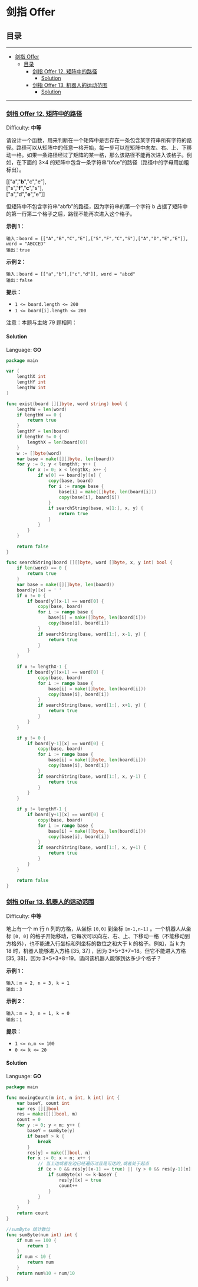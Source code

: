 # 剑指 Offer

## 目录

---

<!--ts-->
   * [剑指 Offer](README.md#剑指-offer)
      * [目录](README.md#目录)
         * [<a href="https://leetcode-cn.com/problems/ju-zhen-zhong-de-lu-jing-lcof/" rel="nofollow">剑指 Offer 12. 矩阵中的路径</a>](README.md#剑指-offer-12-矩阵中的路径)
            * [Solution](README.md#solution)
         * [<a href="https://leetcode-cn.com/problems/ji-qi-ren-de-yun-dong-fan-wei-lcof/" rel="nofollow">剑指 Offer 13. 机器人的运动范围</a>](README.md#剑指-offer-13-机器人的运动范围)
            * [Solution](README.md#solution-1)

<!-- Added by: runner, at: Fri May 27 11:23:20 UTC 2022 -->

<!--te-->

---

### [剑指 Offer 12\. 矩阵中的路径](https://leetcode-cn.com/problems/ju-zhen-zhong-de-lu-jing-lcof/)

Difficulty: **中等**

请设计一个函数，用来判断在一个矩阵中是否存在一条包含某字符串所有字符的路径。路径可以从矩阵中的任意一格开始，每一步可以在矩阵中向左、右、上、下移动一格。如果一条路径经过了矩阵的某一格，那么该路径不能再次进入该格子。例如，在下面的 3×4
的矩阵中包含一条字符串“bfce”的路径（路径中的字母用加粗标出）。

[["a","**b**","c","e"],  
["s","**f**","**c**","s"],  
["a","d","**e**","e"]]

但矩阵中不包含字符串“abfb”的路径，因为字符串的第一个字符 b 占据了矩阵中的第一行第二个格子之后，路径不能再次进入这个格子。

**示例 1：**

```
输入：board = [["A","B","C","E"],["S","F","C","S"],["A","D","E","E"]], word = "ABCCED"
输出：true
```

**示例 2：**

```
输入：board = [["a","b"],["c","d"]], word = "abcd"
输出：false
```

**提示：**

- `1 <= board.length <= 200`
- `1 <= board[i].length <= 200`

注意：本题与主站 79 题相同：

#### Solution

Language: **GO**

```go
package main

var (
	lengthX int
	lengthY int
	lengthW int
)

func exist(board [][]byte, word string) bool {
	lengthW = len(word)
	if lengthW == 0 {
		return true
	}
	lengthY = len(board)
	if lengthY != 0 {
		lengthX = len(board[0])
	}
	w := []byte(word)
	var base = make([][]byte, len(board))
	for y := 0; y < lengthY; y++ {
		for x := 0; x < lengthX; x++ {
			if w[0] == board[y][x] {
				copy(base, board)
				for i := range base {
					base[i] = make([]byte, len(board[i]))
					copy(base[i], board[i])
				}
				if searchString(base, w[1:], x, y) {
					return true
				}
			}
		}
	}

	return false
}

func searchString(board [][]byte, word []byte, x, y int) bool {
	if len(word) == 0 {
		return true
	}
	var base = make([][]byte, len(board))
	board[y][x] = ' '
	if x != 0 {
		if board[y][x-1] == word[0] {
			copy(base, board)
			for i := range base {
				base[i] = make([]byte, len(board[i]))
				copy(base[i], board[i])
			}
			if searchString(base, word[1:], x-1, y) {
				return true
			}
		}
	}

	if x != lengthX-1 {
		if board[y][x+1] == word[0] {
			copy(base, board)
			for i := range base {
				base[i] = make([]byte, len(board[i]))
				copy(base[i], board[i])
			}
			if searchString(base, word[1:], x+1, y) {
				return true
			}
		}
	}

	if y != 0 {
		if board[y-1][x] == word[0] {
			copy(base, board)
			for i := range base {
				base[i] = make([]byte, len(board[i]))
				copy(base[i], board[i])
			}
			if searchString(base, word[1:], x, y-1) {
				return true
			}
		}
	}

	if y != lengthY-1 {
		if board[y+1][x] == word[0] {
			copy(base, board)
			for i := range base {
				base[i] = make([]byte, len(board[i]))
				copy(base[i], board[i])
			}
			if searchString(base, word[1:], x, y+1) {
				return true
			}
		}
	}

	return false
}
```

### [剑指 Offer 13\. 机器人的运动范围](https://leetcode-cn.com/problems/ji-qi-ren-de-yun-dong-fan-wei-lcof/)

Difficulty: **中等**

地上有一个 m 行 n 列的方格，从坐标 `[0,0]` 到坐标 `[m-1,n-1]` 。一个机器人从坐标 `[0, 0]` 的格子开始移动，它每次可以向左、右、上、下移动一格（不能移动到方格外），也不能进入行坐标和列坐标的数位之和大于
k 的格子。例如，当 k 为 18 时，机器人能够进入方格 [35, 37] ，因为 3+5+3+7=18。但它不能进入方格 [35, 38]，因为 3+5+3+8=19。请问该机器人能够到达多少个格子？

**示例 1：**

```
输入：m = 2, n = 3, k = 1
输出：3
```

**示例 2：**

```
输入：m = 3, n = 1, k = 0
输出：1
```

**提示：**

- `1 <= n,m <= 100`
- `0 <= k <= 20`

#### Solution

Language: **GO**

```go
package main

func movingCount(m int, n int, k int) int {
	var baseY, count int
	var res [][]bool
	res = make([][]bool, m)
	count = 0
	for y := 0; y < m; y++ {
		baseY = sumByte(y)
		if baseY > k {
			break
		}
		res[y] = make([]bool, n)
		for x := 0; x < n; x++ {
			// 当上边或者左边已经遍历过且是可达的,或者处于起点
			if (x > 0 && res[y][x-1] == true) || (y > 0 && res[y-1][x] == true) || (x == 0 && y == 0) {
				if sumByte(x) <= k-baseY {
					res[y][x] = true
					count++
				}
			}
		}
	}
	return count
}

//sumByte 统计数位
func sumByte(num int) int {
	if num == 100 {
		return 1
	}
	if num < 10 {
		return num
	}
	return num%10 + num/10
}
```
